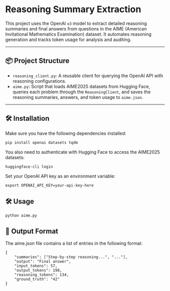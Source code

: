 # Reasoning Summary Extraction

This project uses the OpenAI `o3` model to extract detailed reasoning summaries and final answers from questions in the AIME (American Invitational Mathematics Examination) dataset. It automates reasoning generation and tracks token usage for analysis and auditing.

---

## 📦 Project Structure

- `reasoning_client.py`: A reusable client for querying the OpenAI API with reasoning configurations.
- `aime.py`: Script that loads AIME2025 datasets from Hugging Face, queries each problem through the `ReasoningClient`, and saves the reasoning summaries, answers, and token usage to `aime.json`.

---

## 🛠️ Installation

Make sure you have the following dependencies installed:

```
pip install openai datasets tqdm
```

You also need to authenticate with Hugging Face to access the AIME2025 datasets:

```
huggingface-cli login
```

Set your OpenAI API key as an environment variable:

```
export OPENAI_API_KEY=your-api-key-here
```

## 🛠️ Usage

```
python aime.py
```

## 📁 Output Format
The aime.json file contains a list of entries in the following format:

```
{
    "summaries": ["Step-by-step reasoning...", "..."],
    "output": "Final answer",
    "input_tokens": 57,
    "output_tokens": 198,
    "reasoning_tokens": 134,
    "ground_truth": "42"
}
```



